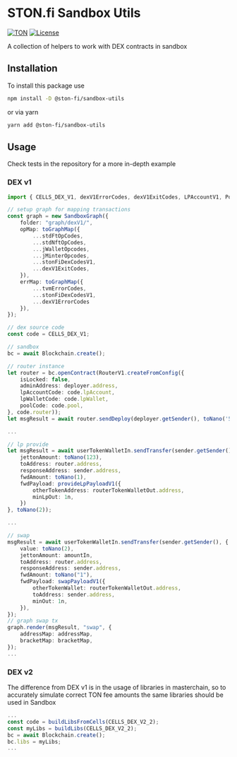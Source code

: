 # STON.fi Sandbox Utils
[![TON](https://img.shields.io/badge/based%20on-TON-blue)](https://ton.org/) [![License](https://img.shields.io/badge/license-MIT-brightgreen)](https://opensource.org/licenses/MIT)

A collection of helpers to work with DEX contracts in sandbox

## Installation

To install this package use

```bash
npm install -D @ston-fi/sandbox-utils
```

or via yarn

```bash
yarn add @ston-fi/sandbox-utils
```
## Usage

Check tests in the repository for a more in-depth example

### DEX v1

```ts
import { CELLS_DEX_V1, dexV1ErrorCodes, dexV1ExitCodes, LPAccountV1, PoolV1, provideLpPayloadV1, RouterV1, swapPayloadV1 } from "@ston-fi/sandbox-utils";

// setup graph for mapping transactions
const graph = new SandboxGraph({
    folder: "graph/dexV1/",
    opMap: toGraphMap({
        ...stdFtOpCodes,
        ...stdNftOpCodes,
        ...jWalletOpcodes,
        ...jMinterOpcodes,
        ...stonFiDexCodesV1,
        ...dexV1ExitCodes,
    }),
    errMap: toGraphMap({
        ...tvmErrorCodes,
        ...stonFiDexCodesV1,
        ...dexV1ErrorCodes
    }),
});

// dex source code
const code = CELLS_DEX_V1;

// sandbox
bc = await Blockchain.create();

// router instance
let router = bc.openContract(RouterV1.createFromConfig({
    isLocked: false,
    adminAddress: deployer.address,
    lpAccountCode: code.lpAccount,
    lpWalletCode: code.lpWallet,
    poolCode: code.pool,
}, code.router));
let msgResult = await router.sendDeploy(deployer.getSender(), toNano('5'));

...

// lp provide
let msgResult = await userTokenWalletIn.sendTransfer(sender.getSender(), {
    jettonAmount: toNano(123),
    toAddress: router.address,
    responseAddress: sender.address,
    fwdAmount: toNano(1),
    fwdPayload: provideLpPayloadV1({
        otherTokenAddress: routerTokenWalletOut.address,
        minLpOut: 1n,
    })
}, toNano(2));

...

// swap
msgResult = await userTokenWalletIn.sendTransfer(sender.getSender(), {
    value: toNano(2),
    jettonAmount: amountIn,
    toAddress: router.address,
    responseAddress: sender.address,
    fwdAmount: toNano("1"),
    fwdPayload: swapPayloadV1({
        otherTokenWallet: routerTokenWalletOut.address,
        toAddress: sender.address,
        minOut: 1n,
    }),
});
// graph swap tx
graph.render(msgResult, "swap", {
    addressMap: addressMap,
    bracketMap: bracketMap,
});
...
```

### DEX v2

The difference from DEX v1 is in the usage of libraries in masterchain, so to accurately simulate correct TON fee amounts the same libraries should be used in Sandbox

```ts
...
const code = buildLibsFromCells(CELLS_DEX_V2_2);
const myLibs = buildLibs(CELLS_DEX_V2_2);
bc = await Blockchain.create();
bc.libs = myLibs;
...
```